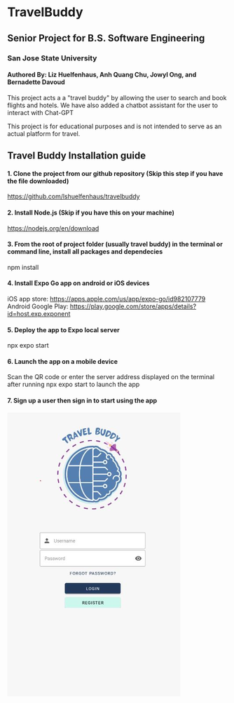 # TravelBuddy
## Senior Project for B.S. Software Engineering 
### San Jose State University
#### Authored By: Liz Huelfenhaus, Anh Quang Chu, Jowyl Ong, and Bernadette Davoud

This project acts a a "travel buddy" by allowing the user to search and book flights and hotels. We have also added a chatbot assistant for the user to interact with Chat-GPT

This project is for educational purposes and is not intended to serve as an actual platform for travel.

## Travel Buddy Installation guide

#### 1. Clone the project from our github repository (Skip this step if you have the file downloaded)
https://github.com/lshuelfenhaus/travelbuddy

#### 2. Install Node.js (Skip if you have this on your machine)
https://nodejs.org/en/download

#### 3. From the root of project folder (usually travel buddy) in the terminal or command line, install all packages and dependecies
npm install

#### 4. Install Expo Go app on android or iOS devices
iOS app store: https://apps.apple.com/us/app/expo-go/id982107779
Android Google Play: https://play.google.com/store/apps/details?id=host.exp.exponent

#### 5. Deploy the app to Expo local server
npx expo start

#### 6. Launch the app on a mobile device
Scan the QR code or enter the server address displayed on the terminal after running npx expo start to launch the app

#### 7. Sign up a user then sign in to start using the app
![loginpage](./document_images/login.JPG)